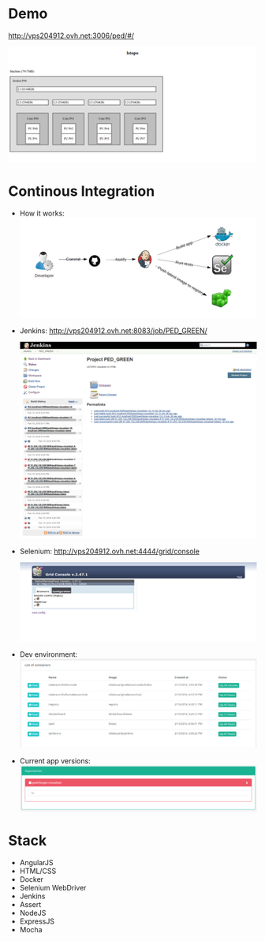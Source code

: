 # Demo
  http://vps204912.ovh.net:3006/ped/#/

  ![Alt text](preview/app.png "")

# Continous Integration
  - How it works:
    ![Alt text](preview/howitworks.png "")

  - Jenkins:
    http://vps204912.ovh.net:8083/job/PED_GREEN/

    ![Alt text](preview/jenkins.png "")

  - Selenium:
    http://vps204912.ovh.net:4444/grid/console

    ![Alt text](preview/selenium.png "")

  - Dev environment:
      ![Alt text](preview/containers.png "")

  - Current app versions:
      ![Alt text](preview/images.png "")

# Stack

* AngularJS
* HTML/CSS
* Docker
* Selenium WebDriver
* Jenkins
* Assert
* NodeJS
* ExpressJS
* Mocha
